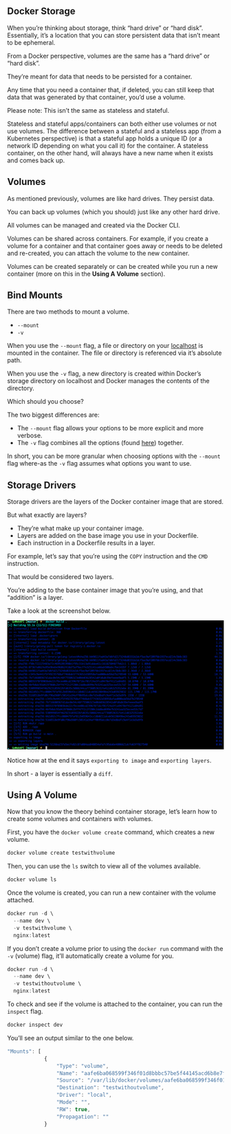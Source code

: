 ## Docker Storage

When you’re thinking about storage, think “hard drive” or “hard disk”. Essentially, it’s a location that you can store persistent data that isn’t meant to be ephemeral.

From a Docker perspective, volumes are the same has a “hard drive” or “hard disk”.

They’re meant for data that needs to be persisted for a container.

Any time that you need a container that, if deleted, you can still keep that data that was generated by that container, you’d use a volume.

Please note: This isn’t the same as stateless and stateful.

Stateless and stateful apps/containers can both either use volumes or not use volumes. The difference between a stateful and a stateless app (from a Kubernetes perspective) is that a stateful app holds a unique ID (or a network ID depending on what you call it) for the container. A stateless container, on the other hand, will always have a new name when it exists and comes back up.

## Volumes

As mentioned previously, volumes are like hard drives. They persist data.

You can back up volumes (which you should) just like any other hard drive.

All volumes can be managed and created via the Docker CLI.

Volumes can be shared across containers. For example, if you create a volume for a container and that container goes away or needs to be deleted and re-created, you can attach the volume to the new container.

Volumes can be created separately or can be created while you run a new container (more on this in the **Using A Volume** section).

## Bind Mounts

There are two methods to mount a volume.

- `--mount`
- `-v`

When you use the `--mount` flag, a file or directory on your [localhost](http://localhost) is mounted in the container. The file or directory is referenced via it’s absolute path.

When you use the `-v` flag, a new directory is created within Docker’s storage directory on localhost and Docker manages the contents of the directory.

Which should you choose?

The two biggest differences are:

- The `--mount` flag allows your options to be more explicit and more verbose.
- The `-v` flag combines all the options (found [here](https://docs.docker.com/storage/bind-mounts/)) together.

In short, you can be more granular when choosing options with the `--mount` flag where-as the `-v` flag assumes what options you want to use.

## Storage Drivers

Storage drivers are the layers of the Docker container image that are stored.

But what exactly are layers?

- They’re what make up your container image.
- Layers are added on the base image you use in your Dockerfile.
- Each instruction in a Dockerfile results in a layer.

For example, let’s say that you’re using the `COPY` instruction and the `CMD` instruction.

That would be considered two layers.

You’re adding to the base container image that you’re using, and that “addition” is a layer.

Take a look at the screenshot below.

![screenshot](../images/22.png)

Notice how at the end it says `exporting to image` and `exporting layers`.

In short - a layer is essentially a `diff`.

## Using A Volume

Now that you know the theory behind container storage, let’s learn how to create some volumes and containers with volumes.

First, you have the `docker volume create` command, which creates a new volume.

```jsx
docker volume create testwithvolume
```

Then, you can use the `ls` switch to view all of the volumes available.

```jsx
docker volume ls
```

Once the volume is created, you can run a new container with the volume attached.

```jsx
docker run -d \
  --name dev \
  -v testwithvolume \
  nginx:latest
```

If you don’t create a volume prior to using the `docker run` command with the `-v` (volume) flag, it’ll automatically create a volume for you.

```jsx
docker run -d \
  --name dev \
  -v testwithoutvolume \
  nginx:latest
```

To check and see if the volume is attached to the container, you can run the `inspect` flag.

```jsx
docker inspect dev
```

You’ll see an output similar to the one below.

```jsx
"Mounts": [
            {
                "Type": "volume",
                "Name": "aafe6ba068599f346f01d8bbbc57be5f44145acd6b8e7f76d991d401d7cb97b8",
                "Source": "/var/lib/docker/volumes/aafe6ba068599f346f01d8bbbc57be5f44145acd6b8e7f76d991d401d7cb97b8/_data",
                "Destination": "testwithoutvolume",
                "Driver": "local",
                "Mode": "",
                "RW": true,
                "Propagation": ""
            }
```